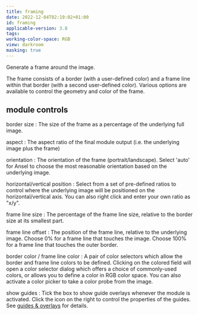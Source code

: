 ```yaml
---
title: framing
date: 2022-12-04T02:19:02+01:00
id: framing
applicable-version: 3.8
tags:
working-color-space: RGB
view: darkroom
masking: true
---
```


Generate a frame around the image.

The frame consists of a border (with a user-defined color) and a frame line within that border (with a second user-defined color). Various options are available to control the geometry and color of the frame.

## module controls

border size
: The size of the frame as a percentage of the underlying full image.

aspect
: The aspect ratio of the final module output (i.e. the underlying image plus the frame)

orientation
: The orientation of the frame (portrait/landscape). Select 'auto' for Ansel to choose the most reasonable orientation based on the underlying image.

horizontal/vertical position
: Select from a set of pre-defined ratios to control where the underlying image will be positioned on the horizontal/vertical axis. You can also right click and enter your own ratio as "x/y".

frame line size
: The percentage of the frame line size, relative to the border size at its smallest part.

frame line offset
: The position of the frame line, relative to the underlying image. Choose 0% for a frame line that touches the image. Choose 100% for a frame line that touches the outer border.

border color / frame line color
: A pair of color selectors which allow the border and frame line colors to be defined. Clicking on the colored field will open a color selector dialog which offers a choice of commonly-used colors, or allows you to define a color in RGB color space. You can also activate a color picker to take a color probe from the image.

show guides
: Tick the box to show guide overlays whenever the module is activated. Click the icon on the right to control the properties of the guides. See [guides & overlays](../utility-modules/darkroom/guides-overlays.md) for details.
